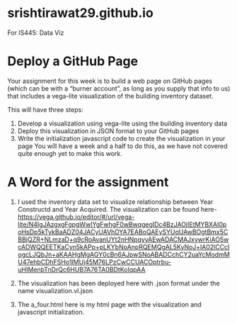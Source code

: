 # srishtirawat29.github.io
For IS445: Data Viz
# Deploy a GitHub Page
Your assignment for this week is to build a web page on GitHub pages (which can be with a “burner account”, as long as you supply that info to us) that includes a vega-lite visualization of the building inventory dataset.

This will have three steps:

1. Develop a visualization using vega-lite using the building inventory data
2. Deploy this visualization in JSON format to your GitHub pages
3. Write the initialization javascript code to create the visualization in your page
You will have a week and a half to do this, as we have not covered quite enough yet to make this work.
# A Word for the assignment
1. I used the inventory data set to visualize relationship between Year Constructd and Year Acquired. The visualization can be found here-https://vega.github.io/editor/#/url/vega-lite/N4IgJAzgxgFgpgWwIYgFwhgF0wBwqgegIDc4BzJAOjIEtMYBXAI0poHsDp5kTykBaADZ04JACyUAVhDYA7EABoQAEySYUqUAwBOgtBmx5CBBjQZR+NLmzaD+q9cRoAvanUYt2nHNpqyyAEwADACMAJxywrKiAO5wcADWQQEETKaCyn5kAPp+pLKYbNoAnpRQEMQgAL5KyNoJ+lA02lCCcIogcLJQbJn+aKAAHgMgAGY0cBn6AJpwSNoABADCchCY2uaYcModmMU47ehbCDhFSHo1IMUj45M76LPzCwCCUACOptrbu-uHIMenbTnDrQc6HUB7A76TA0BDtKoIqpAA

2. The visualization has been deployed here with .json format under the name visualization.vl.json

3. The a_four.html here is my html page with the visualization and javascript initialization. 
